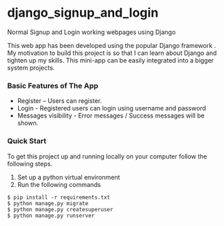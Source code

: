 # django_signup_and_login
Normal Signup and Login working webpages using Django

This web app has been developed using the popular Django framework . My motivation to build this project is so that I can learn about Django and tighten up my skills. This mini-app can be easily integrated into a bigger system projects.

### Basic Features of The App
    
* Register – Users can register.
* Login - Registered users can login using username and password
* Messages visibility - Error messages / Success messages will be shown.

### Quick Start
To get this project up and running locally on your computer follow the following steps.
1. Set up a python virtual environment
2. Run the following commands
```
$ pip install -r requirements.txt
$ python manage.py migrate
$ python manage.py createsuperuser
$ python manage.py runserver
```
